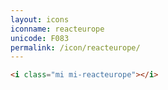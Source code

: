 ```yaml
---
layout: icons
iconname: reacteurope
unicode: F083
permalink: /icon/reacteurope/
---
```


``` html
<i class="mi mi-reacteurope"></i>
```
